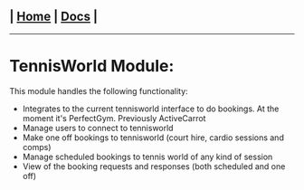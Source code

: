 | [Home](/README.md) | [Docs](/docs/README.md) |
---------------------------------------------------------------

*********************

# TennisWorld Module:

This module handles the following functionality:

* Integrates to the current tennisworld interface to do bookings. At the moment it's PerfectGym. Previously ActiveCarrot
* Manage users to connect to tennisworld
* Make one off bookings to tennisworld (court hire, cardio sessions and comps)
* Manage scheduled bookings to tennis world of any kind of session
* View of the booking requests and responses (both scheduled and one off)
